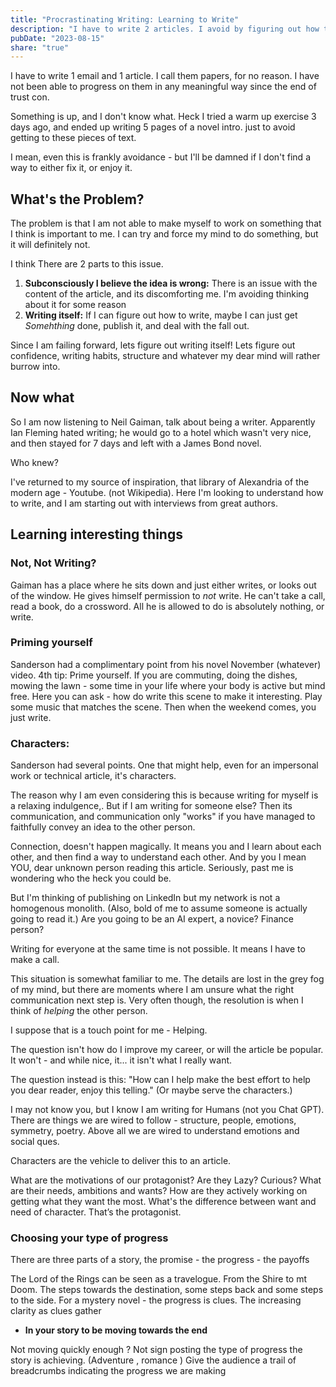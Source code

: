```yaml
---
title: "Procrastinating Writing: Learning to Write"
description: "I have to write 2 articles. I avoid by figuring out how to do it well"
pubDate: "2023-08-15"
share: "true"
---
```


I have to write 1 email and 1 article. I call them papers, for no reason. I have not been able to progress on them in any meaningful way since the end of trust con. 

Something is up, and I don't know what. Heck I tried a warm up exercise 3 days ago, and ended up writing 5 pages of a novel intro. just to avoid getting to these pieces of text.

I mean, even this is frankly avoidance - but I'll be damned if I don't find a way to either fix it, or enjoy it. 


## What's the Problem?

The problem is that I am not able to make myself to work on something that I think is important to me. I can try and force my mind to do something, but it will definitely not. 

I think There are 2 parts to this issue. 
1) **Subconsciously I believe the idea is wrong:** There is an issue with the content of the article, and its discomforting me. I'm avoiding thinking about it for some reason
2) **Writing itself:** If I can figure out how to write, maybe I can just get *Somehthing* done, publish it, and deal with the fall out.

Since I am failing forward, lets figure out writing itself! Lets figure out confidence, writing habits, structure and whatever my dear mind will rather burrow into.

## Now what

So I am now listening to Neil Gaiman, talk about being a writer. Apparently Ian Fleming hated writing; he would go to a hotel which wasn't very nice, and then stayed for 7 days and left with a James Bond novel. 

Who knew?

I've returned to my source of inspiration, that library of Alexandria of the modern age - Youtube. (not Wikipedia). Here I'm looking to understand how to write, and I am starting out with interviews from great authors. 

## Learning interesting things

### Not, Not Writing?
Gaiman has a place where he sits down and just either writes, or looks out of the window. He gives himself permission to *not* write. He can't take a call, read a book, do a crossword. All he is allowed to do is absolutely nothing, or write.

### Priming yourself
Sanderson had a complimentary point from his novel November (whatever) video. 4th tip: Prime yourself. If you are commuting, doing the dishes, mowing the lawn - some time in your life where your body is active but mind free. Here you can ask - how do write this scene to make it interesting. Play some music that matches the scene. 
Then when the weekend comes, you just write. 


### Characters: 
Sanderson had several points. One that might help, even for an impersonal work or technical article, it's characters.

The reason why I am even considering this is because writing for myself is a relaxing indulgence,. But if I am writing for someone else? Then its communication, and communication only "works" if you have managed to faithfully convey an idea to the other person.

Connection, doesn't happen magically. It means you and I learn about each other, and then find a way to understand each other. And by you I mean YOU, dear unknown person reading this article. Seriously, past me is wondering who the heck you could be. 

But I'm thinking of publishing on LinkedIn but my network is not a homogenous monolith. (Also, bold of me to assume someone is actually going to read it.) Are you going to be an AI expert, a novice? Finance person? 

Writing for everyone at the same time is not possible. It means I have to make a call.

This situation is somewhat familiar to me. The details are lost in the grey fog of my mind, but there are moments where I am unsure what the right communication next step is. Very often though, the resolution is when I think of *helping* the other person. 

I suppose that is a touch point for me - Helping.

The question isn't how do I improve my career, or will the article be popular. It won't - and while nice, it... it isn't what I really want. 

The question instead is this: "How can I help make the best effort to help you dear reader, enjoy this telling." (Or maybe serve the characters.)

I may not know you, but I know I am writing for Humans (not you Chat GPT). There are things we are wired to follow - structure, people, emotions, symmetry, poetry. Above all we are wired to understand emotions and social ques.

Characters are the vehicle to deliver this to an article. 

What are the motivations of our protagonist? Are they Lazy? Curious? What are their needs, ambitions and wants?
How are they actively working on getting what they want the most. What's the difference between want and need of character. That’s the protagonist.


### Choosing your type of progress
 
There are three parts of a story, the promise - the progress - the payoffs

The Lord of the Rings can be seen as a travelogue. From the Shire to mt Doom. The steps towards the destination, some steps back and some steps to the side. 
For a mystery novel - the progress is clues. The increasing clarity as clues gather

- **In your story to be moving towards the end**

Not moving quickly enough ? Not sign posting the type of progress the story is achieving. (Adventure , romance )
Give the audience a trail of breadcrumbs indicating the progress we are making

